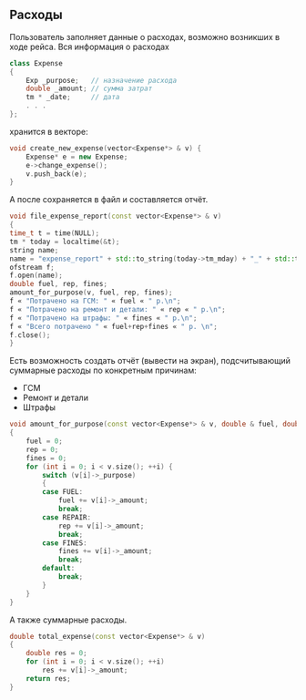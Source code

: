 ## Расходы
Пользователь заполняет данные о расходах, возможно возникших в ходе рейса. 
Вся информация о расходах

```C++
class Expense
{
	Exp _purpose;	// назначение расхода
	double _amount;	// сумма затрат
	tm * _date;		// дата
	. . . 
};

```
хранится  в векторе:
```C++
void create_new_expense(vector<Expense*> & v) {
	Expense* e = new Expense;
	e->change_expense();
	v.push_back(e);
}
```
А после сохраняется в файл и составляется отчёт. 
```C++
void file_expense_report(const vector<Expense*> & v) 
{ 
time_t t = time(NULL); 
tm * today = localtime(&t); 
string name; 
name = "expense_report" + std::to_string(today->tm_mday) + "_" + std::to_string(today->tm_mon + 1) + "_" + std::to_string(today->tm_year + 1900) + ".txt"; 
ofstream f; 
f.open(name); 
double fuel, rep, fines; 
amount_for_purpose(v, fuel, rep, fines); 
f « "Потрачено на ГСМ: " « fuel « " р.\n"; 
f « "Потрачено на ремонт и детали: " « rep « " р.\n"; 
f « "Потрачено на штрафы: " « fines « " р.\n"; 
f « "Всего потрачено " « fuel+rep+fines « " р. \n"; 
f.close(); 
}
```

Есть возможность создать отчёт (вывести на экран), подсчитывающий суммарные расходы по конкретным причинам: 
- ГСМ
- Ремонт и детали
- Штрафы
```C++
void amount_for_purpose(const vector<Expense*> & v, double & fuel, double & rep, double & fines)
{
	fuel = 0;
	rep = 0;
	fines = 0;
	for (int i = 0; i < v.size(); ++i) {
		switch (v[i]->_purpose)
		{
		case FUEL: 
			fuel += v[i]->_amount;
			break;
		case REPAIR:
			rep += v[i]->_amount;
			break;
		case FINES:
			fines += v[i]->_amount;
			break;
		default:
			break;
		}
	}
}
```
А также суммарные расходы.
```C++
double total_expense(const vector<Expense*> & v)
{
	double res = 0;
	for (int i = 0; i < v.size(); ++i)
		res += v[i]->_amount;
	return res;
}
```
